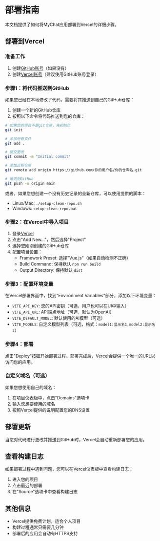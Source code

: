 # 部署指南

本文档提供了如何将MyChat应用部署到Vercel的详细步骤。

## 部署到Vercel

### 准备工作

1. 创建[GitHub账号](https://github.com/signup)（如果没有）
2. 创建[Vercel账号](https://vercel.com/signup)（建议使用GitHub账号登录）

### 步骤1：将代码推送到GitHub

如果您已经在本地修改了代码，需要将其推送到自己的GitHub仓库：

1. 创建一个新的GitHub仓库
2. 按照以下命令将代码推送到您的仓库：

```bash
# 如果您的项目不是git仓库，先初始化
git init

# 添加所有文件
git add .

# 提交更改
git commit -m "Initial commit"

# 添加远程仓库
git remote add origin https://github.com/你的用户名/你的仓库名.git

# 推送到GitHub
git push -u origin main
```

或者，如果您想创建一个没有历史记录的全新仓库，可以使用提供的脚本：

- Linux/Mac: `./setup-clean-repo.sh`
- Windows: `setup-clean-repo.bat`

### 步骤2：在Vercel中导入项目

1. 登录[Vercel](https://vercel.com)
2. 点击"Add New..."，然后选择"Project"
3. 选择您刚刚创建的GitHub仓库
4. 配置项目设置：
   - Framework Preset: 选择"Vue.js"（如果自动检测不正确）
   - Build Command: 保持默认 `npm run build`
   - Output Directory: 保持默认 `dist`

### 步骤3：配置环境变量

在Vercel部署界面中，找到"Environment Variables"部分，添加以下环境变量：

- `VITE_API_KEY`: 您的API密钥（可选，用户也可以在UI中输入）
- `VITE_API_URL`: API端点地址（可选，默认为OpenAI）
- `VITE_DEFAULT_MODEL`: 默认使用的AI模型（可选）
- `VITE_MODELS`: 自定义模型列表（可选，格式：`model1:显示名1,model2:显示名2`）

### 步骤4：部署

点击"Deploy"按钮开始部署过程。部署完成后，Vercel会提供一个唯一的URL以访问您的应用。

### 自定义域名（可选）

如果您想使用自己的域名：

1. 在项目仪表板中，点击"Domains"选项卡
2. 输入您想要使用的域名
3. 按照Vercel提供的说明配置您的DNS设置

## 部署更新

当您对代码进行更改并推送到GitHub时，Vercel会自动重新部署您的应用。

## 查看构建日志

如果部署过程中遇到问题，您可以在Vercel仪表板中查看构建日志：

1. 进入您的项目
2. 点击最近的部署
3. 在"Source"选项卡中查看构建日志

## 其他信息

- Vercel提供免费计划，适合个人项目
- 构建过程通常只需要几分钟
- 部署后的应用会自动有HTTPS支持 